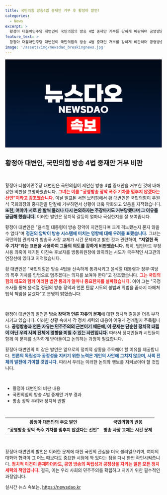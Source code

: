 ```yaml
---
title: 국민의힘 방송4법 중재안 거부 후 황정아 발언!
categories:
  - News
excerpt: >
  황정아 더불어민주당 대변인이 국민의힘의 방송 4법 중재안 거부를 강하게 비판하며 공영방송 장악 폭주 기차를 멈추지 않겠다는 선언이라고 경고했다. 국정조사를 통해 정부의 언론탄압 시도를 폭로하겠다는 의지를 드러냈다.
feature_text: >
  황정아 더불어민주당 대변인이 국민의힘의 방송 4법 중재안 거부를 강하게 비판하며 공영방송 장악 폭주 기차를 멈추지 않겠다는 선언이라고 경고했다. 국정조사를 통해 정부의 언론탄압 시도를 폭로하겠다는 의지를 드러냈다.
image: '/assets/img/newsdao_breakingnews.jpg'
---
```


<p><img src="/assets/img/newsdao_breakingnews.jpg" alt="pcversion 속보" /></p>

<h2 data-ke-size="size26">황정아 대변인, 국민의힘 방송 4법 중재안 거부 비판</h2>

<p data-ke-size="size16">&nbsp;</p>

<p>황정아 더불어민주당 대변인은 국민의힘이 제안한 방송 4법 중재안을 거부한 것에 대해 강한 비판을 표명하였습니다. <b><span style="color: #ee2323;">그녀는 이를 "공영방송 장악 폭주 기차를 멈추지 않겠다는 선언"이라고 강조했습니다.</span></b> 이날 발표된 서면 브리핑에서 황 대변인은 국민의힘이 우원식 국회의장의 중재안을 단칼에 거부하면서 상황이 더욱 악화되고 있음을 지적했습니다. <b><span style="background-color: #21538527;">또한, 여야가 서로 한 발씩 물러나 다시 논의하자는 주장마저도 거부당했다며 그 이유를 궁금해 했습니다.</span></b> 이러한 발언은 정치적 갈등이 얼마나 극심한지를 잘 보여줍니다.</p>

<p>황정아 대변인은 "윤석열 대통령이 방송 장악이 지연된다며 크게 격노했는지 묻지 않을 수 없다"며 <b><span style="color: #1a5490;">정권의 압박이 방송 시스템에 미치는 영향에 대해 우려를 표했습니다.</span></b> 그녀는 국민의힘 관계자가 방송국 사장 교체가 시간 문제라고 밝힌 것과 관련하여, <b>“저열한 폭주 기차”라는 표현을 사용하여 그들의 의도를 강하게 비판했습니다.</b> 특히, 법인카드 부정 사용 의혹이 제기된 이진숙 후보자를 방통위원장에 앉히려는 시도가 극우적인 사고관의 연장선에 있다고 지적했습니다.</p>

<p>황 대변인은 "국민의힘은 방송 4법을 신속하게 통과시키고 윤석열 대통령과 정부·여당의 폭주 기차를 입법으로 멈추겠다는 의지를 보여야 한다"고 강조했습니다. <b><span style="color: #ee2323;">그는 국민의힘의 태도와 함께 이러한 법안 통과가 얼마나 중요한지를 설파했습니다.</span></b> 이어 그는 "국정조사를 통해 윤석열 정권의 방송 장악과 언론 탄압 시도의 불법과 위법을 끝까지 파헤쳐 법적 책임을 묻겠다"고 분명히 밝혔습니다.</p>

<p data-ke-size="size16">&nbsp;</p>

<p>황정아 대변인의 발언은 <b>방송 장악과 언론 자유의 문제</b>에 대한 정치적 갈등을 더욱 부각시키고 있습니다. 이러한 상황 속에서 각 정치 세력의 대응이 어떻게 전개될지 주목됩니다. <b><span style="background-color: #21538527;">공영방송과 언론 자유는 민주주의의 근본이기 때문에, 이 문제는 단순한 정치적 대립이 아닌 우리 사회 전체에 영향을 미칠 수 있는 사안입니다.</span></b> 따라서 정치인들과 시민들이 함께 이 문제를 심각하게 받아들이고 논의하는 과정이 필요합니다.</p>

<p>황정아 대변인의 이 같은 발언은 앞으로의 정치적 상황을 주목해야 할 이유를 제공합니다. <b><span style="color: #1a5490;">언론의 독립성과 공정성을 지키기 위한 노력은 개인의 사안에 그치지 않으며, 사회 전체의 발전에 기여할 것입니다.</span></b> 따라서 우리는 이러한 논의와 행보를 지켜보아야 할 것입니다.  </p>

<p data-ke-size="size16">&nbsp;</p>

<ul>
    <li>황정아 대변인의 비판 내용</li>
    <li>국민의힘의 방송 4법 중재안 거부 경과</li>
    <li>방송 장악 우려와 정치적 반발</li>
</ul>

<p data-ke-size="size16">&nbsp;</p>

<table>
    <tr>
        <td style="text-align: center; height: 17px;"><b>황정아 대변인의 주요 발언</b></td>
        <td style="text-align: center; height: 17px;"><b>국민의힘의 반응</b></td>
    </tr>
    <tr>
        <td style="text-align: center; height: 17px;"><b>“공영방송 장악 폭주 기차를 멈추지 않겠다는 선언”</b></td>
        <td style="text-align: center; height: 17px;"><b>방송 사장 교체는 시간 문제</b></td>
    </tr>
</table>

<p data-ke-size="size16">&nbsp;</p>

<p>황정아 대변인의 발언은 이러한 문제에 대한 국민의 관심을 더욱 불러일으키며, 여야의 대화와 협력이 그 어느 때보다도 중요한 시점에 와 있다는 점을 다시 한번 확인시켜줍니다. <b><span style="color: #ee2323;">정치적 이견이 존재하더라도, 공영 방송의 독립성과 공정성을 지키는 일은 모든 정치 세력의 책임입니다.</span></b> 결국, 이는 우리 사회의 민주주의를 확립하고 지키기 위한 필수적인 과정입니다.</p></p>
실시간 뉴스 속보는, <a href="https://newsdao.kr" rel="dofollow">https://newsdao.kr</a>


